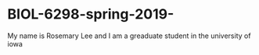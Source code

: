 # BIOL-6298-spring-2019-
My name is Rosemary Lee and I am a greaduate student in the university of iowa
